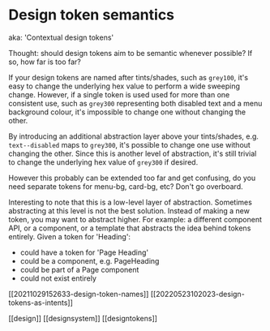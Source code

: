 # Design token semantics

aka: 'Contextual design tokens'

Thought: should design tokens aim to be semantic whenever possible? If so, how far is too far?

If your design tokens are named after tints/shades, such as `grey100`, it's easy to change the underlying hex value to perform a wide sweeping change. However, if a single token is used used for more than one consistent use, such as `grey300` representing both disabled text and a menu background colour, it's impossible to change one without changing the other.

By introducing an additional abstraction layer above your tints/shades, e.g. `text--disabled` maps to `grey300`, it's possible to change one use without changing the other. Since this is another level of abstraction, it's still trivial to change the underlying hex value of `grey300` if desired.

However this probably can be extended too far and get confusing, do you need separate tokens for menu-bg, card-bg, etc? Don't go overboard.

Interesting to note that this is a low-level layer of abstraction. Sometimes abstracting at this level is not the best solution. Instead of making a new token, you may want to abstract higher. For example: a different component API, or a component, or a template that abstracts the idea behind tokens entirely. Given a token for 'Heading':
- could have a token for 'Page Heading'
- could be a component, e.g. PageHeading
- could be part of a Page component
- could not exist entirely

[[20211029152633-design-token-names]]
[[20220523102023-design-tokens-as-intents]]

[[design]]
[[designsystem]]
[[designtokens]]